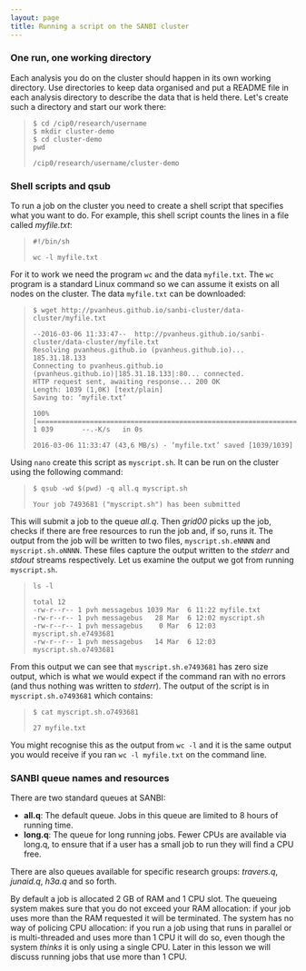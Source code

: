 ```yaml
---
layout: page
title: Running a script on the SANBI cluster
---
```

### One run, one working directory

Each analysis you do on the cluster should happen in its own working directory. Use directories to keep data
organised and put a README file in each analysis directory to describe the data that is held there. Let's
create such a directory and start our work there:

> ~~~ {.input}
> $ cd /cip0/research/username
> $ mkdir cluster-demo
> $ cd cluster-demo
> pwd
> ~~~
> ~~~ {.output}
> /cip0/research/username/cluster-demo
> ~~~

### Shell scripts and qsub

To run a job on the cluster you need to create a shell script that specifies what you want to do. For example, this shell script counts the lines in a file called *myfile.txt*:

> ~~~ {.bash}
> #!/bin/sh
>
> wc -l myfile.txt
> ~~~

For it to work we need the program `wc` and the data `myfile.txt`. The `wc` program is a standard Linux command
so we can assume it exists on all nodes on the cluster. The data `myfile.txt` can be downloaded:

> ~~~ {.input}
> $ wget http://pvanheus.github.io/sanbi-cluster/data-cluster/myfile.txt
> ~~~
> ~~~ {.output}
> --2016-03-06 11:33:47--  http://pvanheus.github.io/sanbi-cluster/data-cluster/myfile.txt
> Resolving pvanheus.github.io (pvanheus.github.io)... 185.31.18.133
> Connecting to pvanheus.github.io (pvanheus.github.io)|185.31.18.133|:80... connected.
> HTTP request sent, awaiting response... 200 OK
> Length: 1039 (1,0K) [text/plain]
> Saving to: ‘myfile.txt’
>
> 100%[=====================================================================================================>] 1 039       --.-K/s   in 0s
>
> 2016-03-06 11:33:47 (43,6 MB/s) - ‘myfile.txt’ saved [1039/1039]
> ~~~

Using `nano` create this script as `myscript.sh`. It can be run on the cluster using the following command:

> ~~~ {.input}
> $ qsub -wd $(pwd) -q all.q myscript.sh
> ~~~
> ~~~ {.output}
> Your job 7493681 ("myscript.sh") has been submitted
> ~~~

This will submit a job to the queue *all.q*. Then *grid00* picks up the job, checks if there are free resources to run the job and, if so, runs it. The output from the job will be written to two files, `myscript.sh.eNNNN` and `myscript.sh.oNNNN`. These files capture the output written to the *stderr* and *stdout* streams respectively. Let us examine the output we got from running `myscript.sh`.

> ~~~ {.input}
> ls -l
> ~~~
> ~~~ {.output}
> total 12
> -rw-r--r-- 1 pvh messagebus 1039 Mar  6 11:22 myfile.txt
> -rw-r--r-- 1 pvh messagebus   28 Mar  6 12:02 myscript.sh
> -rw-r--r-- 1 pvh messagebus    0 Mar  6 12:03 myscript.sh.e7493681
> -rw-r--r-- 1 pvh messagebus   14 Mar  6 12:03 myscript.sh.o7493681
> ~~~

From this output we can see that `myscript.sh.e7493681` has zero size output, which is what we would expect if the command ran with no errors (and thus nothing was written to *stderr*). The output of the script is in 
`myscript.sh.o7493681` which contains:

> ~~~ {.input}
> $ cat myscript.sh.o7493681
> ~~~
> ~~~ {.output}
> 27 myfile.txt
> ~~~

You might recognise this as the output from `wc -l` and it is the same output you would receive if you ran `wc -l myfile.txt` on the command line.

### SANBI queue names and resources

There are two standard queues at SANBI:

*   **all.q**: The default queue. Jobs in this queue are limited to 8 hours of running time.
*   **long.q**: The queue for long running jobs. Fewer CPUs are available via long.q, to ensure that if a user has a small job to run they will find a CPU free.

There are also queues available for specific research groups: *travers.q*, *junaid.q*, *h3a.q* and so forth.

By default a job is allocated 2 GB of RAM and 1 CPU slot. The queueing system makes sure that you do not exceed your RAM allocation: if your job uses more than the RAM requested it will be terminated. The system has no way of policing CPU allocation: if you run a job using that runs in parallel or is multi-threaded and uses more than 1 CPU it will do so, even though the system *thinks* it is only using a single CPU. Later in this lesson we will discuss running jobs that
use more than 1 CPU.
